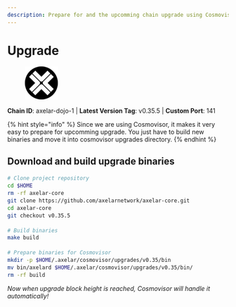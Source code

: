 ```yaml
---
description: Prepare for and the upcomming chain upgrade using Cosmovisor.
---
```


# Upgrade

<figure><img src="https://github.com/BabyScope/Gitbook/blob/main/images/axelar.png?raw=true" alt=""><figcaption></figcaption></figure>

**Chain ID**: axelar-dojo-1 | **Latest Version Tag**: v0.35.5 | **Custom Port**: 141

{% hint style="info" %}
Since we are using Cosmovisor, it makes it very easy to prepare for upcomming upgrade. You just have to build new binaries and move it into cosmovisor upgrades directory.
{% endhint %}

## Download and build upgrade binaries

```bash
# Clone project repository
cd $HOME
rm -rf axelar-core
git clone https://github.com/axelarnetwork/axelar-core.git
cd axelar-core
git checkout v0.35.5

# Build binaries
make build

# Prepare binaries for Cosmovisor
mkdir -p $HOME/.axelar/cosmovisor/upgrades/v0.35/bin
mv bin/axelard $HOME/.axelar/cosmovisor/upgrades/v0.35/bin/
rm -rf build

```

*Now when upgrade block height is reached, Cosmovisor will handle it automatically!*